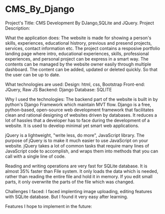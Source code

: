 ﻿# CMS_By_Django
Project's Title: CMS Development By DJango,SQLite and JQuery.
Project Description:

What the application does:
The website is made for showing a person's skills, experiences, educational histrory, previous and presend projects, services, contact information etc.
The project contains a resposive portfolio landing page where
intro, educational experiences, skills,
professional experiences, and personal project can be 
express in a smart way. The contents can be managed by the website owner easily through multiple dashboard.
The content can be added, updated or deleted quickly.
So that the user can be up to date.

What technologies are used:
Design: html, css, Bootstrap
Front-end: JQuery, Raw JS
Backend: Django
Database: SQLITE

Why I used the technologies:
The backend part of the website is built in by python's Django Framework which
maintain MVT flow. Django is a free, python-based, open-source web development framework that facilitates clean and rational designing of websites driven by databases.
It reduces a lot of hassles that a developer has to face during the development of a website. It is used to develop minimal yet smart web applications.

jQuery is a lightweight, "write less, do more", JavaScript library. The purpose of jQuery is to make it much easier to use JavaScript on your website. jQuery takes a lot of common tasks that require many lines of JavaScript code to accomplish, and wraps them into methods that you can call with a single line of code.

Reading and writing operations are very fast for SQLite database. It is almost 35% faster than File system. It only loads the data which is needed, rather than reading the entire file and hold it in memory. If you edit small parts, it only overwrite the parts of the file which was changed.

Challenges I faced:
  I faced implenting image uploading, editing features with SQLite database. But I found it very easy after learning.


Features I hope to implement in the future:





